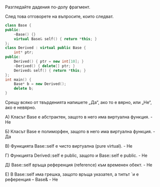 Разгледайте дадения по-долу фрагмент.

След това отговорете на въпросите, които следват.
```c++
class Base {
public:
	~Base() {}
	virtual Base& self() { return *this; }
};
class Derived : virtual public Base {
	int* ptr;
public:
	Derived() { ptr = new int[10]; }
	~Derived() { delete[] ptr; }
	Derived& self() { return *this; }
};
int main() {
	Base* b = new Derived();
	delete b;
}
```

Срещу всяко от твърденията напишете „Да“, ако то е вярно, или „Не“, ако е невярно.

А) Класът Base е абстрактен, защото в него има виртуална функция. - Не

Б) Класът Base е полиморфен, защото в него има виртуална функция. - Да

В) Функцията Base::self е чисто виртуална (pure virtual). - Не

Г) Функцията Derived::self е public, защото и Base::self е public. - Не

Д) Base::self връща референция (reference) към временен обект. - Не

Е) В Base::self има грешка, защото връща указател, а типът `и е
референция – Base& - Не